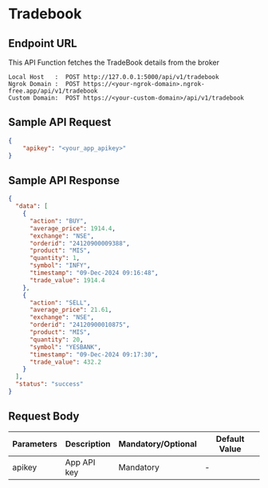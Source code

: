 # Tradebook

## Endpoint URL

This API Function fetches the TradeBook details from the broker

```http
Local Host   :  POST http://127.0.0.1:5000/api/v1/tradebook
Ngrok Domain :  POST https://<your-ngrok-domain>.ngrok-free.app/api/v1/tradebook
Custom Domain:  POST https://<your-custom-domain>/api/v1/tradebook
```



## Sample API Request

```json
{
    "apikey": "<your_app_apikey>"
}

```



## Sample API Response

```json
{
  "data": [
    {
      "action": "BUY",
      "average_price": 1914.4,
      "exchange": "NSE",
      "orderid": "24120900009388",
      "product": "MIS",
      "quantity": 1,
      "symbol": "INFY",
      "timestamp": "09-Dec-2024 09:16:48",
      "trade_value": 1914.4
    },
    {
      "action": "SELL",
      "average_price": 21.61,
      "exchange": "NSE",
      "orderid": "24120900010875",
      "product": "MIS",
      "quantity": 20,
      "symbol": "YESBANK",
      "timestamp": "09-Dec-2024 09:17:30",
      "trade_value": 432.2
    }
  ],
  "status": "success"
}
```



## Request Body



| Parameters | Description | Mandatory/Optional | Default Value |
| ---------- | ----------- | ------------------ | ------------- |
| apikey     | App API key | Mandatory          | -             |



